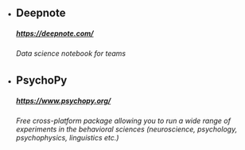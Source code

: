 - ## Deepnote
    ##### https://deepnote.com/
    ###### Data science notebook for teams

- ## PsychoPy
    ##### https://www.psychopy.org/
    ###### Free cross-platform package allowing you to run a wide range of experiments in the behavioral sciences (neuroscience, psychology, psychophysics, linguistics etc.) 